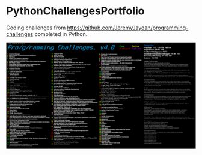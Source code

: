 # PythonChallengesPortfolio
Coding challenges from https://github.com/JeremyJaydan/programming-challenges completed in Python.

![This is the challenges image](/ProgrammingChallenges.png)